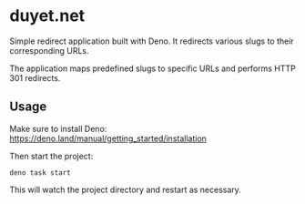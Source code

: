 # duyet.net

Simple redirect application built with Deno. It redirects various slugs to their
corresponding URLs.

The application maps predefined slugs to specific URLs and performs HTTP 301
redirects.

## Usage

Make sure to install Deno: https://deno.land/manual/getting_started/installation

Then start the project:

```
deno task start
```

This will watch the project directory and restart as necessary.
